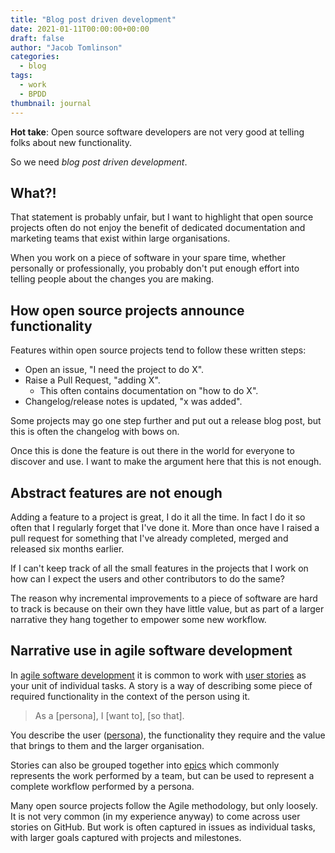 ```yaml
---
title: "Blog post driven development"
date: 2021-01-11T00:00:00+00:00
draft: false
author: "Jacob Tomlinson"
categories:
  - blog
tags:
  - work
  - BPDD
thumbnail: journal
---
```


**Hot take**: Open source software developers are not very good at telling folks about new functionality.

So we need _blog post driven development_.

## What?!

That statement is probably unfair, but I want to highlight that open source projects often do not enjoy the benefit of dedicated documentation and marketing teams that exist within large organisations.

When you work on a piece of software in your spare time, whether personally or professionally, you probably don't put enough effort into telling people about the changes you are making.

## How open source projects announce functionality

Features within open source projects tend to follow these written steps:

- Open an issue, "I need the project to do X".
- Raise a Pull Request, "adding X".
  - This often contains documentation on "how to do X".
- Changelog/release notes is updated, "x was added".

Some projects may go one step further and put out a release blog post, but this is often the changelog with bows on.

Once this is done the feature is out there in the world for everyone to discover and use. I want to make the argument here that this is not enough.

## Abstract features are not enough

Adding a feature to a project is great, I do it all the time. In fact I do it so often that I regularly forget that I've done it. More than once have I raised a pull request for something that I've already completed, merged and released six months earlier.

If I can't keep track of all the small features in the projects that I work on how can I expect the users and other contributors to do the same?

The reason why incremental improvements to a piece of software are hard to track is because on their own they have little value, but as part of a larger narrative they hang together to empower some new workflow.

## Narrative use in agile software development

In [agile software development](https://en.wikipedia.org/wiki/Agile_software_development) it is common to work with [user stories](https://en.wikipedia.org/wiki/User_story) as your unit of individual tasks. A story is a way of describing some piece of required functionality in the context of the person using it.

> As a [persona], I [want to], [so that].

You describe the user ([persona](https://en.wikipedia.org/wiki/Persona_(user_experience))), the functionality they require and the value that brings to them and the larger organisation.

Stories can also be grouped together into [epics](https://www.atlassian.com/agile/project-management/epics) which commonly represents the work performed by a team, but can be used to represent a complete workflow performed by a persona.

Many open source projects follow the Agile methodology, but only loosely. It is not very common (in my experience anyway) to come across user stories on GitHub. But work is often captured in issues as individual tasks, with larger goals captured with projects and milestones.



